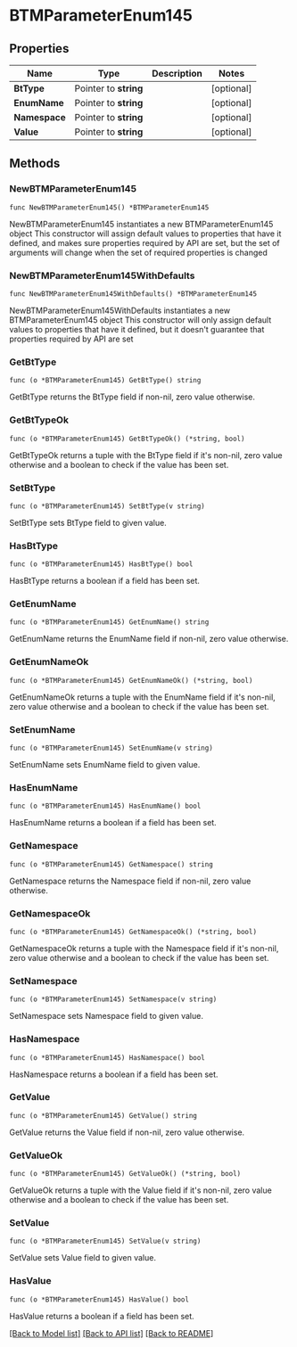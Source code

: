 # BTMParameterEnum145

## Properties

Name | Type | Description | Notes
------------ | ------------- | ------------- | -------------
**BtType** | Pointer to **string** |  | [optional] 
**EnumName** | Pointer to **string** |  | [optional] 
**Namespace** | Pointer to **string** |  | [optional] 
**Value** | Pointer to **string** |  | [optional] 

## Methods

### NewBTMParameterEnum145

`func NewBTMParameterEnum145() *BTMParameterEnum145`

NewBTMParameterEnum145 instantiates a new BTMParameterEnum145 object
This constructor will assign default values to properties that have it defined,
and makes sure properties required by API are set, but the set of arguments
will change when the set of required properties is changed

### NewBTMParameterEnum145WithDefaults

`func NewBTMParameterEnum145WithDefaults() *BTMParameterEnum145`

NewBTMParameterEnum145WithDefaults instantiates a new BTMParameterEnum145 object
This constructor will only assign default values to properties that have it defined,
but it doesn't guarantee that properties required by API are set

### GetBtType

`func (o *BTMParameterEnum145) GetBtType() string`

GetBtType returns the BtType field if non-nil, zero value otherwise.

### GetBtTypeOk

`func (o *BTMParameterEnum145) GetBtTypeOk() (*string, bool)`

GetBtTypeOk returns a tuple with the BtType field if it's non-nil, zero value otherwise
and a boolean to check if the value has been set.

### SetBtType

`func (o *BTMParameterEnum145) SetBtType(v string)`

SetBtType sets BtType field to given value.

### HasBtType

`func (o *BTMParameterEnum145) HasBtType() bool`

HasBtType returns a boolean if a field has been set.

### GetEnumName

`func (o *BTMParameterEnum145) GetEnumName() string`

GetEnumName returns the EnumName field if non-nil, zero value otherwise.

### GetEnumNameOk

`func (o *BTMParameterEnum145) GetEnumNameOk() (*string, bool)`

GetEnumNameOk returns a tuple with the EnumName field if it's non-nil, zero value otherwise
and a boolean to check if the value has been set.

### SetEnumName

`func (o *BTMParameterEnum145) SetEnumName(v string)`

SetEnumName sets EnumName field to given value.

### HasEnumName

`func (o *BTMParameterEnum145) HasEnumName() bool`

HasEnumName returns a boolean if a field has been set.

### GetNamespace

`func (o *BTMParameterEnum145) GetNamespace() string`

GetNamespace returns the Namespace field if non-nil, zero value otherwise.

### GetNamespaceOk

`func (o *BTMParameterEnum145) GetNamespaceOk() (*string, bool)`

GetNamespaceOk returns a tuple with the Namespace field if it's non-nil, zero value otherwise
and a boolean to check if the value has been set.

### SetNamespace

`func (o *BTMParameterEnum145) SetNamespace(v string)`

SetNamespace sets Namespace field to given value.

### HasNamespace

`func (o *BTMParameterEnum145) HasNamespace() bool`

HasNamespace returns a boolean if a field has been set.

### GetValue

`func (o *BTMParameterEnum145) GetValue() string`

GetValue returns the Value field if non-nil, zero value otherwise.

### GetValueOk

`func (o *BTMParameterEnum145) GetValueOk() (*string, bool)`

GetValueOk returns a tuple with the Value field if it's non-nil, zero value otherwise
and a boolean to check if the value has been set.

### SetValue

`func (o *BTMParameterEnum145) SetValue(v string)`

SetValue sets Value field to given value.

### HasValue

`func (o *BTMParameterEnum145) HasValue() bool`

HasValue returns a boolean if a field has been set.


[[Back to Model list]](../README.md#documentation-for-models) [[Back to API list]](../README.md#documentation-for-api-endpoints) [[Back to README]](../README.md)


